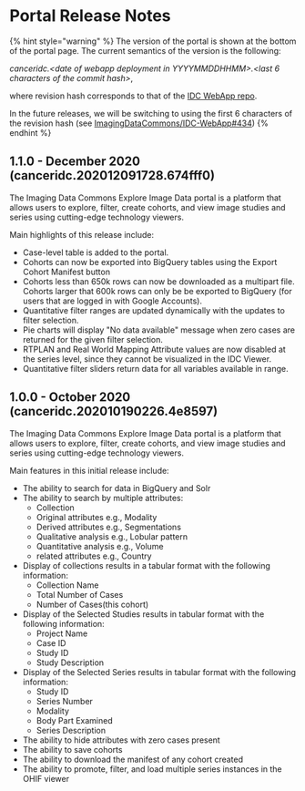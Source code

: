 # Portal Release Notes

{% hint style="warning" %}
The version of the portal is shown at the bottom of the portal page. The current semantics of the version is the following:

_canceridc.&lt;date of webapp deployment in YYYYMMDDHHMM&gt;.&lt;last 6 characters of the commit hash&gt;_,

where revision hash corresponds to that of the [IDC WebApp repo](https://github.com/ImagingDataCommons/IDC-WebApp).

In the future releases, we will be switching to using the first 6 characters of the revision hash \(see [ImagingDataCommons/IDC-WebApp\#434](https://github.com/ImagingDataCommons/IDC-WebApp/issues/434)\)
{% endhint %}

## 1.1.0 - December 2020 \(canceridc.202012091728.674fff0\)

The Imaging Data Commons Explore Image Data portal is a platform that allows users to explore, filter, create cohorts, and view image studies and series using cutting-edge technology viewers.

Main highlights of this release include:

* Case-level table is added to the portal.
* Cohorts can now be exported into BigQuery tables using the Export Cohort Manifest button
* Cohorts less than 650k rows can now be downloaded as a multipart file. Cohorts larger that 600k rows can only be be exported to BigQuery \(for users that are logged in with Google Accounts\).
* Quantitative filter ranges are updated dynamically with the updates to filter selection.
* Pie charts will display "No data available" message when zero cases are returned for the given filter selection.
* RTPLAN and Real World Mapping Attribute values are now disabled at the series level, since they cannot be visualized in the IDC Viewer.
* Quantitative filter sliders return data for all variables available in range.

## 1.0.0 - October 2020 \(canceridc.202010190226.4e8597\)

The Imaging Data Commons Explore Image Data portal is a platform that allows users to explore, filter, create cohorts, and view image studies and series using cutting-edge technology viewers.

Main features in this initial release include:

* The ability to search for data in BigQuery and Solr
* The ability to search by multiple attributes:
  * Collection
  * Original attributes e.g., Modality
  * Derived attributes e.g., Segmentations 
  * Qualitative analysis e.g., Lobular pattern
  * Quantitative analysis e.g., Volume
  * related attributes e.g., Country
* Display of collections results in a tabular format with the following information:
  * Collection Name
  * Total Number of Cases
  * Number of Cases\(this cohort\)
* Display of the Selected Studies results in tabular format with the following information:
  * Project Name
  * Case ID
  * Study ID
  * Study Description
* Display of the Selected Series results in tabular format with the following information:
  * Study ID
  * Series Number
  * Modality
  * Body Part Examined
  * Series Description
* The ability to hide attributes with zero cases present
* The ability to save cohorts
* The ability to download the manifest of any cohort created
* The ability to promote, filter, and load multiple series instances in the OHIF viewer




